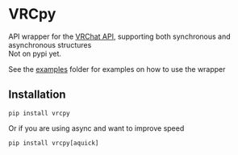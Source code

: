 # VRCpy

API wrapper for the [VRChat API](https://vrchatapi.github.io), supporting both synchronous and asynchronous structures     
Not on pypi yet.

See the [examples](https://github.com/VRChatAPI/VRChatPython/tree/master/examples) folder for examples on how to use the wrapper

## Installation

`pip install vrcpy`

Or if you are using async and want to improve speed

`pip install vrcpy[aquick]`
